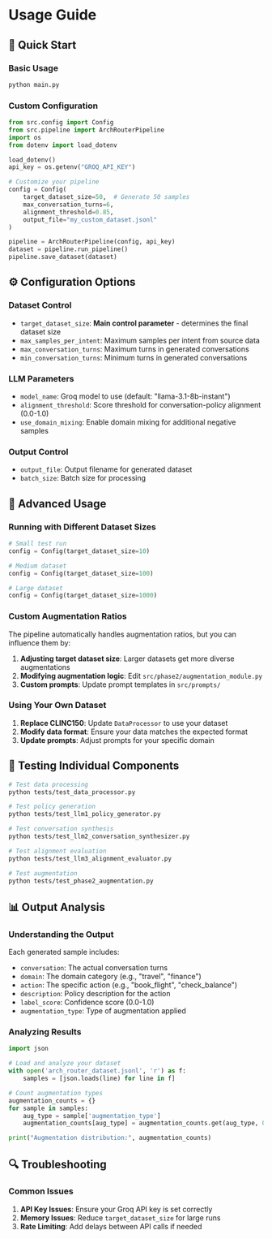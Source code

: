 # Usage Guide

## 🚀 Quick Start

### Basic Usage

```bash
python main.py
```

### Custom Configuration

```python
from src.config import Config
from src.pipeline import ArchRouterPipeline
import os
from dotenv import load_dotenv

load_dotenv()
api_key = os.getenv("GROQ_API_KEY")

# Customize your pipeline
config = Config(
    target_dataset_size=50,  # Generate 50 samples
    max_conversation_turns=6,
    alignment_threshold=0.85,
    output_file="my_custom_dataset.jsonl"
)

pipeline = ArchRouterPipeline(config, api_key)
dataset = pipeline.run_pipeline()
pipeline.save_dataset(dataset)
```

## ⚙️ Configuration Options

### Dataset Control
- `target_dataset_size`: **Main control parameter** - determines the final dataset size
- `max_samples_per_intent`: Maximum samples per intent from source data
- `max_conversation_turns`: Maximum turns in generated conversations
- `min_conversation_turns`: Minimum turns in generated conversations

### LLM Parameters
- `model_name`: Groq model to use (default: "llama-3.1-8b-instant")
- `alignment_threshold`: Score threshold for conversation-policy alignment (0.0-1.0)
- `use_domain_mixing`: Enable domain mixing for additional negative samples

### Output Control
- `output_file`: Output filename for generated dataset
- `batch_size`: Batch size for processing

## 🔧 Advanced Usage

### Running with Different Dataset Sizes

```python
# Small test run
config = Config(target_dataset_size=10)

# Medium dataset
config = Config(target_dataset_size=100)

# Large dataset
config = Config(target_dataset_size=1000)
```

### Custom Augmentation Ratios

The pipeline automatically handles augmentation ratios, but you can influence them by:

1. **Adjusting target dataset size**: Larger datasets get more diverse augmentations
2. **Modifying augmentation logic**: Edit `src/phase2/augmentation_module.py`
3. **Custom prompts**: Update prompt templates in `src/prompts/`

### Using Your Own Dataset

1. **Replace CLINC150**: Update `DataProcessor` to use your dataset
2. **Modify data format**: Ensure your data matches the expected format
3. **Update prompts**: Adjust prompts for your specific domain

## 🧪 Testing Individual Components

```bash
# Test data processing
python tests/test_data_processor.py

# Test policy generation
python tests/test_llm1_policy_generator.py

# Test conversation synthesis
python tests/test_llm2_conversation_synthesizer.py

# Test alignment evaluation
python tests/test_llm3_alignment_evaluator.py

# Test augmentation
python tests/test_phase2_augmentation.py
```

## 📊 Output Analysis

### Understanding the Output

Each generated sample includes:
- `conversation`: The actual conversation turns
- `domain`: The domain category (e.g., "travel", "finance")
- `action`: The specific action (e.g., "book_flight", "check_balance")
- `description`: Policy description for the action
- `label_score`: Confidence score (0.0-1.0)
- `augmentation_type`: Type of augmentation applied

### Analyzing Results

```python
import json

# Load and analyze your dataset
with open('arch_router_dataset.jsonl', 'r') as f:
    samples = [json.loads(line) for line in f]

# Count augmentation types
augmentation_counts = {}
for sample in samples:
    aug_type = sample['augmentation_type']
    augmentation_counts[aug_type] = augmentation_counts.get(aug_type, 0) + 1

print("Augmentation distribution:", augmentation_counts)
```

## 🔍 Troubleshooting

### Common Issues

1. **API Key Issues**: Ensure your Groq API key is set correctly
2. **Memory Issues**: Reduce `target_dataset_size` for large runs
3. **Rate Limiting**: Add delays between API calls if needed

